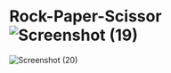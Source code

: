 # Rock-Paper-Scissor![Screenshot (19)](https://github.com/Shankar9698/Rock-Paper-Scissor/assets/113333379/c62935d0-7051-416b-8c9a-365e9c989d1a)
![Screenshot (20)](https://github.com/Shankar9698/Rock-Paper-Scissor/assets/113333379/9bb40eae-30d5-4b74-a2c5-de0d40bfa631)
